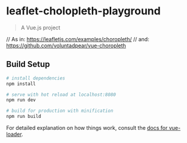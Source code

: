 # leaflet-cholopleth-playground

> A Vue.js project

// As in: https://leafletjs.com/examples/choropleth/
// and: https://github.com/voluntadpear/vue-choropleth

## Build Setup

``` bash
# install dependencies
npm install

# serve with hot reload at localhost:8080
npm run dev

# build for production with minification
npm run build
```

For detailed explanation on how things work, consult the [docs for vue-loader](http://vuejs.github.io/vue-loader).
